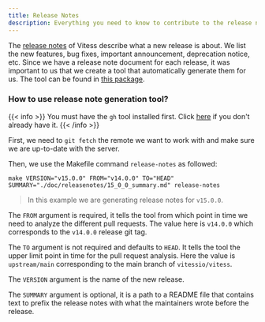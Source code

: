 ```yaml
---
title: Release Notes
description: Everything you need to know to contribute to the release notes of Vitess
---
```


The [release notes](https://github.com/vitessio/vitess/releases) of Vitess describe what a new release is about. We list the new features, bug fixes, important announcement, deprecation notice, etc.
Since we have a release note document for each release, it was important to us that we create a tool that automatically generate them for us. The tool can be found in [this package](https://github.com/vitessio/vitess/tree/main/go/tools/release-notes).

### How to use release note generation tool?

{{< info >}}
You must have the `gh` tool installed first. Click [here](https://github.com/cli/cli) if you don't already have it.
{{< /info >}}

First, we need to `git fetch` the remote we want to work with and make sure we are up-to-date with the server.

Then, we use the Makefile command `release-notes` as followed:

```shell
make VERSION="v15.0.0" FROM="v14.0.0" TO="HEAD" SUMMARY="./doc/releasenotes/15_0_0_summary.md" release-notes
```

> In this example we are generating release notes for `v15.0.0`.

The `FROM` argument is required, it tells the tool from which point in time we need to analyze the different pull requests.
The value here is `v14.0.0` which corresponds to the `v14.0.0` release git tag.

The `TO` argument is not required and defaults to `HEAD`.
It tells the tool the upper limit point in time for the pull request analysis.
Here the value is `upstream/main` corresponding to the main branch of `vitessio/vitess`.

The `VERSION` argument is the name of the new release.

The `SUMMARY` argument is optional, it is a path to a README file that contains text to prefix the release notes with what the maintainers wrote before the release.
